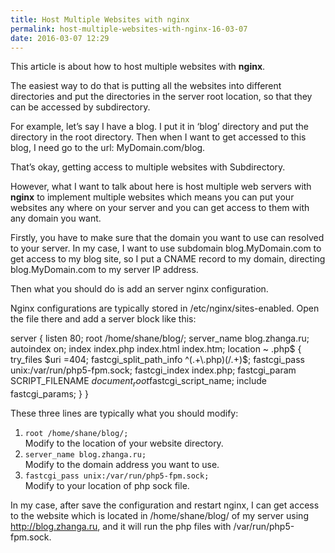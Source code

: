 ```yaml
---
title: Host Multiple Websites with nginx
permalink: host-multiple-websites-with-nginx-16-03-07
date: 2016-03-07 12:29
---
```



This article is about how to host multiple websites with **nginx**.

The easiest way to do that is putting all the websites into different directories and put the directories in the server root location, so that they can be accessed by subdirectory.

For example, let’s say I have a blog. I put it in ‘blog’ directory and put the directory in the root directory. Then when I want to get accessed to this blog, I need go to the url: MyDomain.com/blog.

That’s okay, getting access to multiple websites with Subdirectory.

However, what I want to talk about here is host multiple web servers with **nginx** to implement multiple websites which means you can put your websites any where on your server and you can get access to them with any domain you want.

Firstly, you have to make sure that the domain you want to use can resolved to your server. In my case, I want to use subdomain blog.MyDomain.com to get access to my blog site, so I put a CNAME record to my domain, directing blog.MyDomain.com to my server IP address.

Then what you should do is add an server nginx configuration.

Nginx configurations are typically stored in /etc/nginx/sites-enabled. Open the file there and add a server block like this:

 server { listen 80; root /home/shane/blog/; server_name blog.zhanga.ru; autoindex on; index index.php index.html index.htm; location ~ \.php$ { try_files $uri =404; fastcgi_split_path_info ^(.+\.php)(/.+)$; fastcgi_pass unix:/var/run/php5-fpm.sock; fastcgi_index index.php; fastcgi_param SCRIPT_FILENAME $document_root$fastcgi_script_name; include fastcgi_params; } }

These three lines are typically what you should modify:

1. `root /home/shane/blog/;`  
 Modify to the location of your website directory.
2. `server_name blog.zhanga.ru;`  
 Modify to the domain address you want to use.
3. `fastcgi_pass unix:/var/run/php5-fpm.sock;`  
 Modify to your location of php sock file.

In my case, after save the configuration and restart nginx, I can get access to the website which is located in /home/shane/blog/ of my server using http://blog.zhanga.ru, and it will run the php files with /var/run/php5-fpm.sock.



